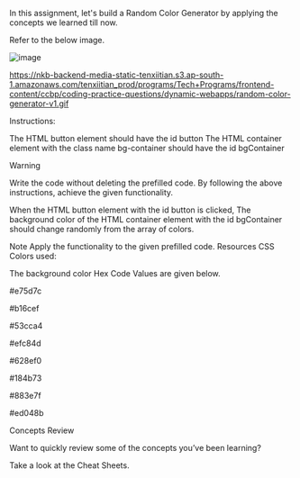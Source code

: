 In this assignment, let's build a Random Color Generator by applying the concepts we learned till now.

Refer to the below image.

![image](https://github.com/bukka5sandhya/RandomColorGenerator/assets/133884532/ae1f8292-3f64-48d1-bb39-79b231fe5476)


https://nkb-backend-media-static-tenxiitian.s3.ap-south-1.amazonaws.com/tenxiitian_prod/programs/Tech+Programs/frontend-content/ccbp/coding-practice-questions/dynamic-webapps/random-color-generator-v1.gif

Instructions:

The HTML button element should have the id button
The HTML container element with the class name bg-container should have the id bgContainer

Warning

Write the code without deleting the prefilled code.
By following the above instructions, achieve the given functionality.

When the HTML button element with the id button is clicked,
The background color of the HTML container element with the id bgContainer should change randomly from the array of colors.

Note
Apply the functionality to the given prefilled code.
Resources
CSS Colors used:

The background color Hex Code Values are given below.

#e75d7c

#b16cef

#53cca4

#efc84d

#628ef0

#184b73

#883e7f

#ed048b

Concepts Review

Want to quickly review some of the concepts you’ve been learning?

Take a look at the Cheat Sheets.
